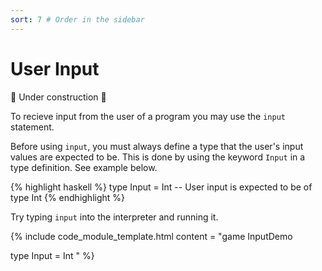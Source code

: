 ```yaml
---
sort: 7 # Order in the sidebar
---
```

 
# User Input

:construction: Under construction :construction:

To recieve input from the user of a program you may use the `input` statement.

Before using `input`, you must always define a type that the user's input values are expected to be. This is done by using the keyword `Input` in a type definition. See example below.

{% highlight haskell %}
type Input = Int -- User input is expected to be of type Int
{% endhighlight %}

Try typing `input` into the interpreter and running it.

{% include code_module_template.html 
content = "game InputDemo

type Input = Int
"
%}
